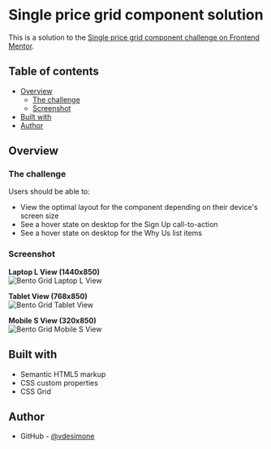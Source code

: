 # Single price grid component solution

This is a solution to the [Single price grid component challenge on Frontend Mentor](https://www.frontendmentor.io/challenges/single-price-grid-component-5ce41129d0ff452fec5abbbc).

## Table of contents

- [Overview](#overview)
  - [The challenge](#the-challenge)
  - [Screenshot](#screenshot)
- [Built with](#built-with)
- [Author](#author)

## Overview

### The challenge

Users should be able to:

- View the optimal layout for the component depending on their device's screen size
- See a hover state on desktop for the Sign Up call-to-action
- See a hover state on desktop for the Why Us list items

### Screenshot

<p>
  <strong>Laptop L View (1440x850)</strong>
  <br />
  <img src="https://github.com/user-attachments/assets/870cc503-e5da-41a6-8a2f-fb0904f36680" alt="Bento Grid Laptop L View" />
</p>

<p>
  <strong>Tablet View (768x850)</strong>
  <br />
  <img src="https://github.com/user-attachments/assets/52b4cdb3-9262-4cd1-84c8-c024bf151738" alt="Bento Grid Tablet View" />
</p>

<p>
  <strong>Mobile S View (320x850)</strong>
  <br />
  <img src="https://github.com/user-attachments/assets/b96b457f-65a9-4cc3-92a1-04af8e262196" alt="Bento Grid Mobile S View" />
</p>

## Built with

- Semantic HTML5 markup
- CSS custom properties
- CSS Grid

## Author

- GitHub - [@vdesimone](https://github.com/vdesimone)
